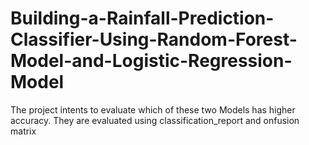 # Building-a-Rainfall-Prediction-Classifier-Using-Random-Forest-Model-and-Logistic-Regression-Model
The project intents to evaluate which of these two Models has higher accuracy. They are evaluated using classification_report and onfusion matrix

